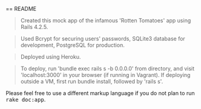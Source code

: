 == README

>Created this mock app of the infamous 'Rotten Tomatoes' app using Rails 4.2.5.

>Used Bcrypt for securing users' passwords, SQLite3 database for development, PostgreSQL for production.

>Deployed using Heroku.

>To deploy, run 'bundle exec rails s -b 0.0.0.0' from directory, and visit 'localhost:3000' in your browser (if running in Vagrant). If deploying outside a VM, first run bundle install, followed by 'rails s'.


Please feel free to use a different markup language if you do not plan to run
<tt>rake doc:app</tt>.
